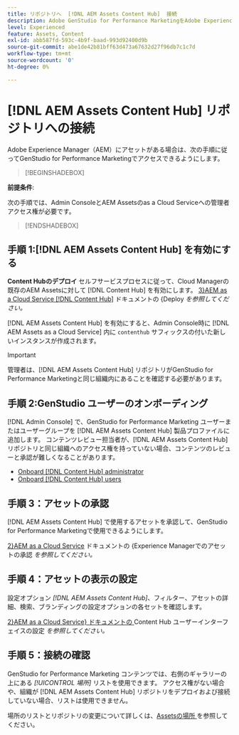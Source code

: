 ```yaml
---
title: リポジトリへ  [!DNL AEM Assets Content Hub]  接続
description: Adobe GenStudio for Performance MarketingをAdobe Experience Manager（AEM）  [!DNL Content Hub]  リポジトリに接続し、既存の承認済みコンテンツを活用する方法について説明します。
level: Experienced
feature: Assets, Content
exl-id: abb587fd-593c-4b9f-baad-993d92400d9b
source-git-commit: abe1de42b81bff63d473a67632d27f96db7c1c7d
workflow-type: tm+mt
source-wordcount: '0'
ht-degree: 0%

---
```


# [!DNL AEM Assets Content Hub] リポジトリへの接続

Adobe Experience Manager（AEM）にアセットがある場合は、次の手順に従ってGenStudio for Performance Marketingでアクセスできるようにします。

>[!BEGINSHADEBOX]

**前提条件**:

次の手順では、Admin ConsoleとAEM Assetsのas a Cloud Serviceへの管理者アクセス権が必要です。

>[!ENDSHADEBOX]

## 手順 1:[!DNL AEM Assets Content Hub] を有効にする

**Content Hubのデプロイ** セルフサービスプロセスに従って、Cloud Managerの既存のAEM Assetsに対して [!DNL Content Hub] を有効にします。 [3}AEM as a Cloud Service [!DNL Content Hub]](https://experienceleague.adobe.com/ja/docs/experience-manager-cloud-service/content/assets/content-hub/deploy-content-hub) ドキュメントの {Deploy _を参照してください。_

[!DNL AEM Assets Content Hub] を有効にすると、Admin Console時に [!DNL AEM Assets as a Cloud Service] 内に `contenthub` サフィックスの付いた新しいインスタンスが作成されます。

>[!IMPORTANT]
>
>管理者は、[!DNL AEM Assets Content Hub] リポジトリがGenStudio for Performance Marketingと同じ組織内にあることを確認する必要があります。

## 手順 2:GenStudio ユーザーのオンボーディング

[!DNL Admin Console] で、GenStudio for Performance Marketing ユーザーまたはユーザーグループを [!DNL AEM Assets Content Hub] 製品プロファイルに追加します。 コンテンツレビュー担当者が、[!DNL AEM Assets Content Hub] リポジトリと同じ組織へのアクセス権を持っていない場合、コンテンツのレビューと承認が難しくなることがあります。

- [Onboard [!DNL Content Hub] administrator](https://experienceleague.adobe.com/en/docs/experience-manager-cloud-service/content/assets/content-hub/deploy-content-hub#onboard-content-hub-administrator)
- [Onboard [!DNL Content Hub] users](https://experienceleague.adobe.com/en/docs/experience-manager-cloud-service/content/assets/content-hub/deploy-content-hub#onboard-content-hub-users)

## 手順 3：アセットの承認

[!DNL AEM Assets Content Hub] で使用するアセットを承認して、GenStudio for Performance Marketingで使用できるようにします。

[2}AEM as a Cloud Service](https://experienceleague.adobe.com/en/docs/experience-manager-cloud-service/content/assets/dynamicmedia/dynamic-media-open-apis/approve-assets) ドキュメントの {Experience Managerでのアセットの承認 _を参照してください。_

## 手順 4：アセットの表示の設定

設定オプション _[!DNL AEM Assets Content Hub]_、フィルター、アセットの詳細、検索、ブランディングの設定オプションの各セットを確認します。

[2}AEM as a Cloud Service} ドキュメントの ](https://experienceleague.adobe.com/en/docs/experience-manager-cloud-service/content/assets/content-hub/configure-content-hub-ui-options)Content Hub ユーザーインターフェイスの設定 _を参照してください。_

## 手順 5：接続の確認

GenStudio for Performance Marketing コンテンツでは、右側のギャラリーの上にある _[!UICONTROL 場所]_ リストを使用できます。 アクセス権がない場合や、組織が [!DNL AEM Assets Content Hub] リポジトリをデプロイおよび接続していない場合、リストは使用できません。

場所のリストとリポジトリの変更について詳しくは、[Assetsの場所 ](manage-assets.md#assets-location) を参照してください。
